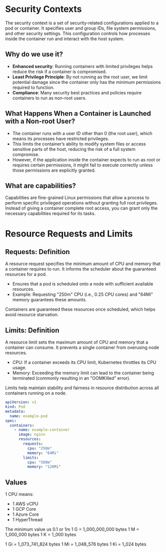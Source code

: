 # Security Contexts

The security context is a set of security-related configurations applied to a pod or container. It specifies user and group IDs, file system permissions, and other security settings. This configuration controls how processes inside the container run and interact with the host system.

## Why do we use it?

- **Enhanced security**: Running containers with limited privileges helps reduce the risk if a container is compromised.
- **Least Privilege Principle**: By not running as the root user, we limit potential damage since the container only has the minimum permissions required to function.
- **Compliance**: Many security best practices and policies require containers to run as non-root users.

## What Happens When a Container is Launched with a Non-root User?

- The container runs with a user ID other than 0 (the root user), which means its processes have restricted privileges.
- This limits the container’s ability to modify system files or access sensitive parts of the host, reducing the risk of a full system compromise.
- However, if the application inside the container expects to run as root or requires certain permissions, it might fail to execute correctly unless those permissions are explicitly granted.

## What are capabilities?

Capabilities are fine-grained Linux permissions that allow a process to perform specific privileged operations without granting full root privileges. Instead of giving a container complete root access, you can grant only the necessary capabilities required for its tasks.

# Resource Requests and Limits

## Requests: Definition

A resource request specifies the minimum amount of CPU and memory that a container requires to run. It informs the scheduler about the guaranteed resources for a pod.

- Ensures that a pod is scheduled onto a node with sufficient available resources.
- Example: Requesting "250m" CPU (i.e., 0.25 CPU cores) and "64Mi" memory guarantees these amounts.

Containers are guaranteed these resources once scheduled, which helps avoid resource starvation.

## Limits: Definition

A resource limit sets the maximum amount of CPU and memory that a container can consume. It prevents a single container from overusing node resources.

- CPU: If a container exceeds its CPU limit, Kubernetes throttles its CPU usage.
- Memory: Exceeding the memory limit can lead to the container being terminated (commonly resulting in an "OOMKilled" error).

Limits help maintain stability and fairness in resource distribution across all containers running on a node.

```yaml
apiVersion: v1
kind: Pod
metadata:
  name: example-pod
spec:
  containers:
    - name: example-container
      image: nginx
      resources:
        requests:
          cpu: "250m"
          memory: "64Mi"
        limits:
          cpu: "500m"
          memory: "128Mi"
```

## Values

1 CPU means:

- 1 AWS vCPU
- 1 GCP Core
- 1 Azure Core
- 1 HyperThread

The minimum value us 0.1 or 1m
1 G = 1_000_000_000 bytes
1 M = 1_000_000 bytes
1 K = 1_000 bytes

1 Gi = 1_073_741_824 bytes
1 Mi = 1_048_576 bytes
1 Ki = 1_024 bytes
